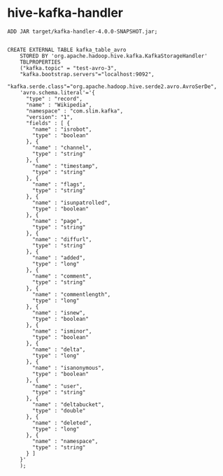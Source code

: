 # hive-kafka-handler

    ADD JAR target/kafka-handler-4.0.0-SNAPSHOT.jar;
    
    
    CREATE EXTERNAL TABLE kafka_table_avro
		STORED BY 'org.apache.hadoop.hive.kafka.KafkaStorageHandler'
		TBLPROPERTIES
		("kafka.topic" = "test-avro-3",
		"kafka.bootstrap.servers"="localhost:9092",
		"kafka.serde.class"="org.apache.hadoop.hive.serde2.avro.AvroSerDe",
		'avro.schema.literal'='{
		  "type" : "record",
		  "name" : "Wikipedia",
		  "namespace" : "com.slim.kafka",
		  "version": "1",
		  "fields" : [ {
		    "name" : "isrobot",
		    "type" : "boolean"
		  }, {
		    "name" : "channel",
		    "type" : "string"
		  }, {
		    "name" : "timestamp",
		    "type" : "string"
		  }, {
		    "name" : "flags",
		    "type" : "string"
		  }, {
		    "name" : "isunpatrolled",
		    "type" : "boolean"
		  }, {
		    "name" : "page",
		    "type" : "string"
		  }, {
		    "name" : "diffurl",
		    "type" : "string"
		  }, {
		    "name" : "added",
		    "type" : "long"
		  }, {
		    "name" : "comment",
		    "type" : "string"
		  }, {
		    "name" : "commentlength",
		    "type" : "long"
		  }, {
		    "name" : "isnew",
		    "type" : "boolean"
		  }, {
		    "name" : "isminor",
		    "type" : "boolean"
		  }, {
		    "name" : "delta",
		    "type" : "long"
		  }, {
		    "name" : "isanonymous",
		    "type" : "boolean"
		  }, {
		    "name" : "user",
		    "type" : "string"
		  }, {
		    "name" : "deltabucket",
		    "type" : "double"
		  }, {
		    "name" : "deleted",
		    "type" : "long"
		  }, {
		    "name" : "namespace",
		    "type" : "string"
		  } ]
		}'
		);
